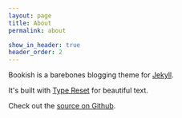 ```yaml
---
layout: page
title: About
permalink: about

show_in_header: true
header_order: 2
---
```


Bookish is a barebones blogging theme for [Jekyll][jekyll].

It's built with [Type Reset][type-reset] for beautiful text.

Check out the [source on Github][bookish].

[type-reset]: https://github.com/awjin/type-reset
[jekyll]:     https://github.com/jekyll/jekyll
[bookish]:    https://github.com/awjin/bookish
